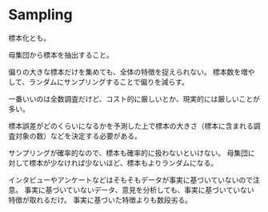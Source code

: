 # Sampling

標本化とも。

母集団から標本を抽出すること。

偏りの大きな標本だけを集めても、全体の特徴を捉えられない。
標本数を増やして、ランダムにサンプリングすることで偏りを減らす。

一番いいのは全数調査だけど、コスト的に厳しいとか、現実的には厳しいことが多い。

標本誤差がどのくらいになるかを予測した上で標本の大きさ（標本に含まれる調査対象の数）などを決定する必要がある。

サンプリングが確率的なので、標本も確率的に扱わないといけない。
母集団に対して標本が少なければ少ないほど、標本もよりランダムになる。

インタビューやアンケートなどはそもそもデータが事実に基づいていないので注意。
事実に基づいていないデータ、意見を分析しても、事実に基づいていない特徴が取れるだけ。
事実に基づいた特徴よりも数段劣る。
